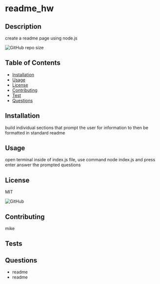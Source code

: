 
  # readme_hw
  ## Description
  create a readme page using node.js

  ![GitHub repo size](https://img.shields.io/github/repo-size/MikeyZ89/readme_hw)

  ## Table of Contents
  * [Installation](#installation)
  * [Usage](#usage)
  * [License](#license)
  * [Contributing](#contributing)
  * [Test](#tests)
  * [Questions](#questions) 

  ## Installation
  build individual sections that prompt the user for information to then be formatted in standard readme 

  ## Usage
  open terminal inside of index.js file, use command node index.js and press enter answer the prompted questions

  ## License
  MIT 

  ![GitHub](https://img.shields.io/github/license/MikeyZ89/readme_hw)

  ## Contributing
  mike

  ## Tests

  ## Questions
  * readme
  * readme

    